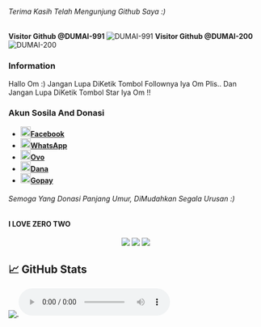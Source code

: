 ###### Terima Kasih Telah Mengunjung Github Saya :)
**Visitor Github @DUMAI-991**
![DUMAI-991](https://komarev.com/ghpvc/?username=Dumai-991&color=blue)
**Visitor Github @DUMAI-200**
![DUMAI-200](https://komarev.com/ghpvc/?username=Dumai-200&color=red)

### Information
Hallo Om :)
Jangan Lupa DiKetik Tombol Follownya Iya Om Plis..
Dan Jangan Lupa DiKetik Tombol Star Iya Om !!

### Akun Sosila And Donasi
* <a href="https://m.facebook.com/llovexnxx"><img src="https://raw.githubusercontent.com/Dumai-991/Dumai-991/main/Image/images.png" alt="alt text" width="20" height="20">**Facebook**</a>
* <a href="https://wa.me/6283143565470?text=Assalamualaikum+Warohmatullahi+wabaokatuh"><img src="https://raw.githubusercontent.com/Dumai-991/Dumai-991/main/Image/images%20(1).png" alt="alt text" width="20" height="20">**WhatsApp**</a>
* <a href="https://raw.githubusercontent.com/Dumai-991/Dumai-991/main/Image/Screenshot_2021-06-15-10-46-08-83.jpg"><img src="https://raw.githubusercontent.com/Dumai-991/Dumai-991/main/Image/images%20(2).jpeg" alt="alt text" width="20" height="20">**Ovo**</a>
* <a href="https://raw.githubusercontent.com/Dumai-991/Dumai-991/main/Image/Screenshot_2021-06-15-10-33-26-40.jpg"><img src="https://raw.githubusercontent.com/Dumai-991/Dumai-991/main/Image/images.jpeg" alt="alt text" width="20" height="20">**Dana**</a>
* <a href="https://raw.githubusercontent.com/Dumai-991/Dumai-991/main/Image/Screenshot_2021-06-15-10-45-13-76.jpg"><img src="https://raw.githubusercontent.com/Dumai-991/Dumai-991/main/Image/images%20(1).jpeg" alt="alt text" width="20" height="20">**Gopay**</a>
###### Semoga Yang Donasi Panjang Umur, DiMudahkan Segala Urusan :)

#### I LOVE ZERO TWO
<p align="center">
<img src="https://i.giphy.com/media/OOSbqEBoTmA2OUN3pO/giphy.webp">
<img src="https://media4.giphy.com/media/10YWqUivkQPeeJWD3u/giphy.webp?cid=6c09b952jhzyr4a6fxtp4m1iq0ue0m843gqvg5zy7aio42kr&rid=giphy.webp&ct=g">
<img src="https://media2.giphy.com/media/RLJxQtX8Hs7XytaoyX/giphy.webp?cid=6c09b952c183e9a47934bb1e41e6ef32502a85be9b9fd8a5&rid=giphy.webp&ct=g">
</p>
<p align="center">

[](http://toolkit-dumai.herokuapp.com/visitor/)

## &#x1f4c8; GitHub Stats
<a href="https://github.com/Dumai-991/Dumai-991">
  <img align="center" src="https://github-readme-stats.vercel.app/api/top-langs/?username=Dumai-991&hide=java,html&title_color=ffffff&text_color=c9cacc&icon_color=2bbc8a&bg_color=1d1f21">
<audio controls>
<source src="https://github.com/petanikode/belajar-html/raw/master/audio/Ngoni.mp3" type="audio/mpeg">
</audio>
